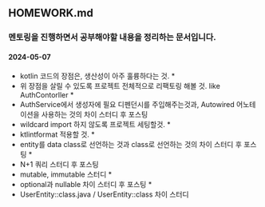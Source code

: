 ## HOMEWORK.md
### 멘토링을 진행하면서 공부해야할 내용을 정리하는 문서입니다.

#### 2024-05-07
- kotlin 코드의 장점은, 생산성이 아주 훌륭하다는 것. *
- 위 장점을 살릴 수 있도록 프로젝트 전체적으로 리팩토링 해볼 것. like AuthContorller *
- AuthService에서 생성자에 필요 디펜던시를 주입해주는것과, Autowired 어노테이션을 사용하는 것의 차이 스터디 후 포스팅
- wildcard import 하지 않도록 프로젝트 세팅할것. *
- ktlintformat 적용할 것. *
- entity를 data class로 선언하는 것과 class로 선언하는 것의 차이 스터디 후 포스팅 *
- N+1 쿼리 스터디 후 포스팅
- mutable, immutable 스터디 *
- optional과 nullable 차이 스터디 후 포스팅 *
- UserEntity::class.java / UserEntity::class 차이 스터디
